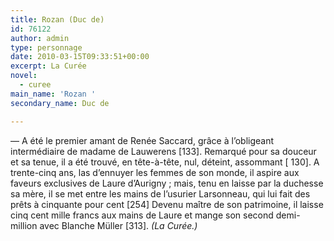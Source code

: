 ```yaml
---
title: Rozan (Duc de)
id: 76122
author: admin
type: personnage
date: 2010-03-15T09:33:51+00:00
excerpt: La Curée
novel:
  - curee
main_name: 'Rozan '
secondary_name: Duc de

---
```

— A été le premier amant de Renée Saccard, grâce à l&rsquo;obligeant intermédiaire de madame de Lauwerens [133]. Remarqué pour sa douceur et sa tenue, il a été trouvé, en tête-à-tête, nul, déteint, assommant [ 130]. A trente-cinq ans, las d&rsquo;ennuyer les femmes de son monde, il aspire aux faveurs exclusives de Laure d&rsquo;Aurigny ; mais, tenu en laisse par la duchesse sa mère, il se met entre les mains de l&rsquo;usurier Larsonneau, qui lui fait des prêts à cinquante pour cent [254] Devenu maître de son patrimoine, il laisse cinq cent mille francs aux mains de Laure et mange son second demi-million avec Blanche Müller [313]. _(La Curée.)_